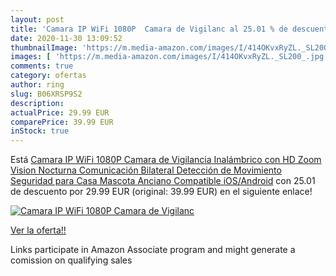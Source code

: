 ```yaml
---
layout: post
title: 'Camara IP WiFi 1080P  Camara de Vigilanc al 25.01 % de descuento'
date: 2020-11-30 13:09:52
thumbnailImage: 'https://m.media-amazon.com/images/I/414OKvxRyZL._SL200_.jpg'
images: [ 'https://m.media-amazon.com/images/I/414OKvxRyZL._SL200_.jpg' ]
comments: true
category: ofertas
author: ring
slug: B06XRSP9S2
description:
actualPrice: 29.99 EUR
comparePrice: 39.99 EUR
inStock: true
---
```


Está [Camara IP WiFi 1080P  Camara de Vigilancia Inalámbrico  con HD Zoom  Vision Nocturna  Comunicación Bilateral  Detección de Movimiento  Seguridad para Casa  Mascota  Anciano  Compatible iOS/Android](https://www.amazon.es/dp/B06XRSP9S2/?tag=tolees-21) con 25.01 de descuento por 29.99 EUR (original: 39.99 EUR) en el siguiente enlace!

[![Camara IP WiFi 1080P  Camara de Vigilanc](https://m.media-amazon.com/images/I/414OKvxRyZL._SL200_.jpg)](https://www.amazon.es/dp/B06XRSP9S2/?tag=tolees-21)

[Ver la oferta!!](https://www.amazon.es/dp/B06XRSP9S2/?tag=tolees-21)

Links participate in Amazon Associate program and might generate a comission on qualifying sales


